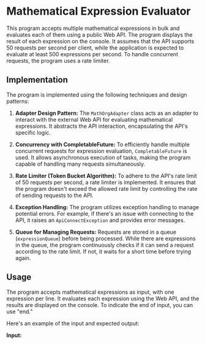 # Mathematical Expression Evaluator

This program accepts multiple mathematical expressions in bulk and evaluates each of them using a public Web API. The program displays the result of each expression on the console. It assumes that the API supports 50 requests per second per client, while the application is expected to evaluate at least 500 expressions per second. To handle concurrent requests, the program uses a rate limiter.

## Implementation

The program is implemented using the following techniques and design patterns:

1. **Adapter Design Pattern:** The `MathOrgAdapter` class acts as an adapter to interact with the external Web API for evaluating mathematical expressions. It abstracts the API interaction, encapsulating the API's specific logic.

2. **Concurrency with CompletableFuture:** To efficiently handle multiple concurrent requests for expression evaluation, `CompletableFuture` is used. It allows asynchronous execution of tasks, making the program capable of handling many requests simultaneously.

3. **Rate Limiter (Token Bucket Algorithm):** To adhere to the API's rate limit of 50 requests per second, a rate limiter is implemented. It ensures that the program doesn't exceed the allowed rate limit by controlling the rate of sending requests to the API.

4. **Exception Handling:** The program utilizes exception handling to manage potential errors. For example, if there's an issue with connecting to the API, it raises an `ApiConnectException` and provides error messages.

5. **Queue for Managing Requests:** Requests are stored in a queue (`expressionQueue`) before being processed. While there are expressions in the queue, the program continuously checks if it can send a request according to the rate limit. If not, it waits for a short time before trying again.

## Usage

The program accepts mathematical expressions as input, with one expression per line. It evaluates each expression using the Web API, and the results are displayed on the console. To indicate the end of input, you can use "end."

Here's an example of the input and expected output:

**Input:**
